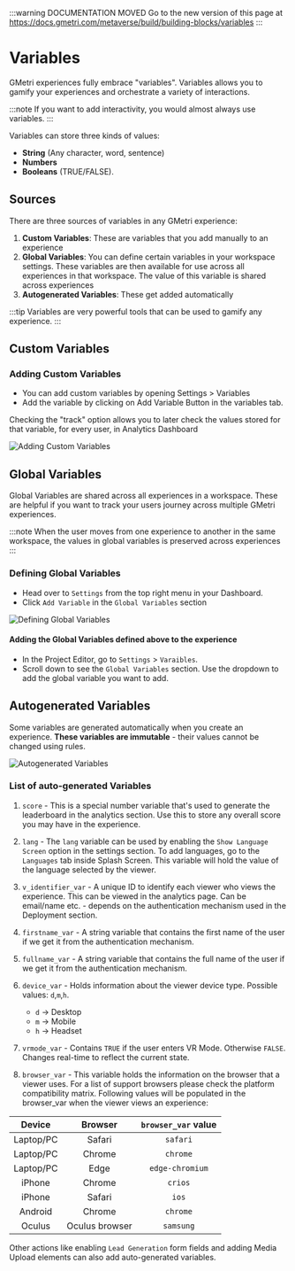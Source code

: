 ---
---

<head>
  <link rel="canonical" href="https://docs.gmetri.com/metaverse/build/building-blocks/variables" />
</head>

:::warning DOCUMENTATION MOVED
Go to the new version of this page at https://docs.gmetri.com/metaverse/build/building-blocks/variables
:::

# Variables

GMetri experiences fully embrace "variables". Variables allows you to gamify your experiences and orchestrate a variety of interactions.

:::note
If you want to add interactivity, you would almost always use variables.
:::

Variables can store three kinds of values: 
* **String** (Any character, word, sentence)
* **Numbers**
* **Booleans** (TRUE/FALSE).

## Sources

There are three sources of variables in any GMetri experience:
1. **Custom Variables**: These are variables that you add manually to an experience
2. **Global Variables**: You can define certain variables in your workspace settings. These variables are then available for use across all experiences in that workspace. The value of this variable is shared across experiences
3. **Autogenerated Variables**: These get added automatically

:::tip
Variables are very powerful tools that can be used to gamify any experience.
:::

## Custom Variables

### Adding Custom Variables

* You can add custom variables by opening Settings > Variables
* Add the variable by clicking on Add Variable Button in the variables tab.

Checking the "track" option allows you to later check the values stored for that variable, for every user, in Analytics Dashboard

![Adding Custom Variables](https://s.vrgmetri.com/gb-web/portal-docs/assets/img/screenshots/variables/custom_variables.jfif)

## Global Variables

Global Variables are shared across all experiences in a workspace. These are helpful if you want to track your users journey across multiple GMetri experiences.

:::note
When the user moves from one experience to another in the same workspace, the values in global variables is preserved across experiences
:::

### Defining Global Variables

* Head over to `Settings` from the top right menu in your Dashboard.
* Click `Add Variable` in the `Global Variables` section

![Defining Global Variables](https://s.vrgmetri.com/image/q_90/gb-web/portal-docs/assets/img/screenshots/variables/defineglobalvars.png)


#### Adding the Global Variables defined above to the experience

* In the Project Editor, go to `Settings` > `Varaibles`.
* Scroll down to see the `Global Variables` section. Use the dropdown to add the global variable you want to add.

## Autogenerated Variables

Some variables are generated automatically when you create an experience. 
**These variables are immutable** - their values cannot be changed using rules.

![Autogenerated Variables](https://s.vrgmetri.com/gb-web/portal-docs/assets/img/screenshots/variables/auto_variables.jfif)

### List of auto-generated Variables

1. `score` - This is a special number variable that's used to generate the leaderboard in the analytics section. Use this to store any overall score you may have in the experience.
2. `lang` - The `lang` variable can be used by enabling the `Show Language Screen` option in the settings section. To add languages, go to the `Languages` tab inside Splash Screen. This variable will hold the value of the language selected by the viewer.
3. `v_identifier_var` - A unique ID to identify each viewer who views the experience. This can be viewed in the analytics page. Can be email/name etc. - depends on the authentication mechanism used in the Deployment section.
4. `firstname_var` - A string variable that contains the first name of the user if we get it from the authentication mechanism.
5. `fullname_var` - A string variable that contains the full name of the user if we get it from the authentication mechanism.
6. `device_var` - Holds information about the viewer device type. Possible values: `d`,`m`,`h`.
   * `d` -> Desktop
   * `m` -> Mobile
   * `h` -> Headset

7. `vrmode_var` - Contains `TRUE` if the user enters VR Mode. Otherwise `FALSE`. Changes real-time to reflect the current state.
8. `browser_var` - This variable holds the information on the browser that a viewer uses. For a list of support browsers please check the platform compatibility matrix. Following values will be populated in the browser_var when the viewer views an experience:

  | Device         | Browser        | `browser_var` value |
  | :-------:      | :-----:        | :-----:           |
  | Laptop/PC      | Safari         | `safari`          |
  | Laptop/PC      | Chrome         | `chrome`          |
  | Laptop/PC      | Edge           | `edge-chromium`   |
  | iPhone         | Chrome         | `crios`           |
  | iPhone         | Safari         | `ios`             |
  | Android        | Chrome         | `chrome`          |
  | Oculus         | Oculus browser | `samsung`         |

Other actions like enabling `Lead Generation` form fields and adding Media Upload elements can also add auto-generated variables.

